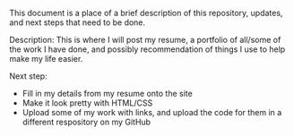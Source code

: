 This document is a place of a brief description of this repository, updates, and next steps that need to be done.

Description:
This is where I will post my resume, a portfolio of all/some of the work I have done, and possibly recommendation of things I use to help make my life easier.

Next step:
- Fill in my details from my resume onto the site
- Make it look pretty with HTML/CSS
- Upload some of my work with links, and upload the code for them in a different respository on my GitHub
